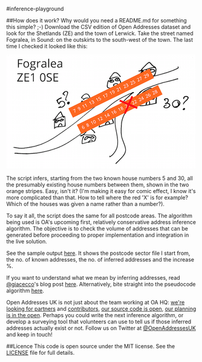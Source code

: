 #inference-playground

##How does it work?
Why would you need a README.md for something this simple? ;-) Download the CSV edition of Open Addresses dataset and look for the Shetlands (ZE) and the town of Lerwick. Take the street named Fogralea, in Sound: on the outskirts to the south-west of the town. The last time I checked it looked like this:

![Doesn't this say it all?](docs/doesnt-this-say-it-all.png)

The script infers, starting from the two known house numbers 5 and 30, all the presumably existing house numbers between them, shown in the two orange stripes. Easy, isn't it? (I'm making it easy for comic effect, I know it's more complicated than that. How to tell where the red 'X' is for example? Which of the houses was given a name rather than a number?).

To say it all, the script does the same for all postcode areas. The algorithm being used is OA's upcoming first, relatively conservative address inference algorithm. The objective is to check the volume of addresses that can be generated before proceeding to proper implementation and integration in the live solution.

See the sample output [here](sample-output.txt). It shows the postcode sector file I start from, the no. of known addresses, the no. of inferred addresses and the increase %.

If you want to understand what we mean by inferring addresses, read [@giacecco](https://twitter.com/giacecco)'s blog post [here](https://openaddressesuk.org/blog/2015/02/12/inference). Alternatively, bite straight into the pseudocode algorithm [here](https://github.com/theodi/shared/issues/504#issuecomment-72818881).

Open Addresses UK is not just about the team working at OA HQ: [we're looking for partners](https://openaddressesuk.org/blog/2015/01/22/crowdsourcing-challenge) and [contributors](https://openaddressesuk.org/about/addingdata), [our source code is open](https://github.com/openaddressesuk), [our planning is in the open](https://huboard.com/OpenAddressesUK/roadmap/). Perhaps you could write the next inference algorithm, or develop a surveying tool that volunteers can use to tell us if those inferred addresses actually exist or not. Follow us on Twitter at [@OpenAddressesUK](https://twitter.com/openaddressesuk) and keep in touch!

##Licence
This code is open source under the MIT license. See the [LICENSE](LICENCE) file for full details.
